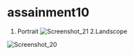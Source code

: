 # assainment10

1. Portrait
![Screenshot_21](https://github.com/riShad241/assainment_10/assets/106663161/bc6aad78-ff5c-4d61-b5d4-6a7f717477c6)
2.Landscope

![Screenshot_20](https://github.com/riShad241/assainment_10/assets/106663161/00fd0dce-91f7-493d-b8b7-1f8e1a9ed2a5)
